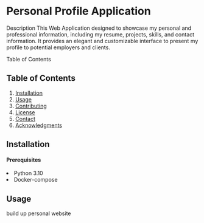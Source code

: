 <h1>Personal Profile Application</h1>

Description
This Web Application designed to showcase my personal and professional information, including my resume, projects, skills, and contact information. It provides an elegant and customizable interface to present my profile to potential employers and clients.


Table of Contents

## Table of Contents
1. [Installation](#installation)
2. [Usage](#usage)
3. [Contributing](#contributing)
4. [License](#license)
5. [Contact](#contact)
6. [Acknowledgments](#acknowledgments)

## Installation
<h4>Prerequisites</h4>
<li>Python 3.10</li>
<li>Docker-compose</li>

## Usage
build up personal website 
